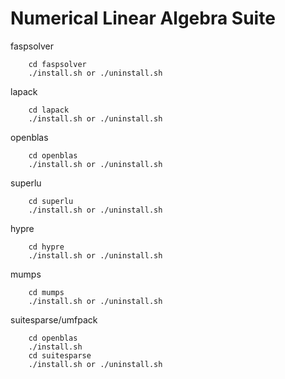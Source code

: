 # Numerical Linear Algebra Suite

faspsolver
``` 
	cd faspsolver
	./install.sh or ./uninstall.sh
```
lapack
``` 
	cd lapack
	./install.sh or ./uninstall.sh
```
openblas
``` 
	cd openblas
	./install.sh or ./uninstall.sh
```
superlu
``` 
	cd superlu
	./install.sh or ./uninstall.sh
```
hypre
``` 
	cd hypre
	./install.sh or ./uninstall.sh
```
mumps
``` 
	cd mumps
	./install.sh or ./uninstall.sh
```
suitesparse/umfpack
```
	cd openblas
	./install.sh
	cd suitesparse
	./install.sh or ./uninstall.sh
```
